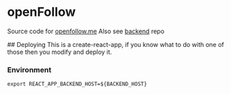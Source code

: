 # openFollow 

Source code for [openfollow.me](https://openfollow.me)
Also see [backend](https://github.com/rjp44/open-follow-backend) repo

## Deploying
This is a create-react-app, if you know what to do with one of those then you modify and deploy it.

### Environment

```export REACT_APP_BACKEND_HOST=${BACKEND_HOST}```


